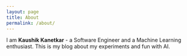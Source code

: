 ```yaml
---
layout: page
title: About
permalink: /about/
---
```


I am **Kaushik Kanetkar** -  a Software Engineer and a Machine Learning enthusiast.
This is my blog about my experiments and fun with AI.


